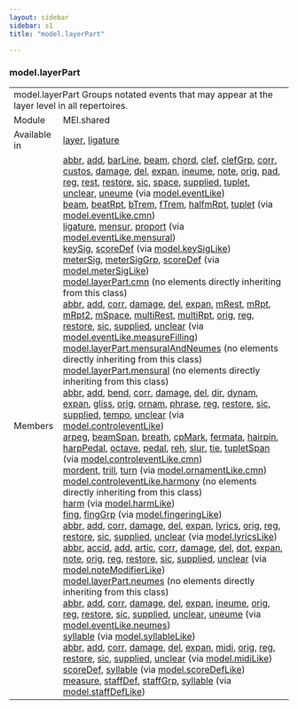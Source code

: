 ```yaml
---
layout: sidebar
sidebar: s1
title: "model.layerPart"

---
```


<div class="classSpec model">
   <h3 id="model.layerPart">model.layerPart</h3>
   <table class="wovenodd">
      <tr>
         <td colspan="2" class="wovenodd-col2">
            <span class="label">model.layerPart</span> Groups notated events that may appear at the layer level in all repertoires.
         </td>
      </tr>
      <tr>
         <td class="wovenodd-col1">
            <span class="label" lang="en">Module</span>
         </td>
         <td class="wovenodd-col2">MEI.shared</td>
      </tr>
      <tr>
         <td class="wovenodd-col1">
            <span class="label" lang="en">Available in</span>
         </td>
         <td class="wovenodd-col2">
            <div class="parent">
               <div>
                  <a class="link_odd_elementSpec" href="/v3/layer">layer</a>, 
                  <a class="link_odd_elementSpec" href="/v3/ligature">ligature</a>
               </div>
            </div>
         </td>
      </tr>
      <tr>
         <td class="wovenodd-col1">
            <span class="label" lang="en">Members</span>
         </td>
         <td class="wovenodd-col2">
            <div class="parent">
               <div>
                  <a class="link_odd_elementSpec" href="/v3/abbr">abbr</a>, 
                  <a class="link_odd_elementSpec" href="/v3/add">add</a>, 
                  <a class="link_odd_elementSpec" href="/v3/barLine">barLine</a>, 
                  <a class="link_odd_elementSpec" href="/v3/beam">beam</a>, 
                  <a class="link_odd_elementSpec" href="/v3/chord">chord</a>, 
                  <a class="link_odd_elementSpec" href="/v3/clef">clef</a>, 
                  <a class="link_odd_elementSpec" href="/v3/clefGrp">clefGrp</a>, 
                  <a class="link_odd_elementSpec" href="/v3/corr">corr</a>, 
                  <a class="link_odd_elementSpec" href="/v3/custos">custos</a>, 
                  <a class="link_odd_elementSpec" href="/v3/damage">damage</a>, 
                  <a class="link_odd_elementSpec" href="/v3/del">del</a>, 
                  <a class="link_odd_elementSpec" href="/v3/expan">expan</a>, 
                  <a class="link_odd_elementSpec" href="/v3/ineume">ineume</a>, 
                  <a class="link_odd_elementSpec" href="/v3/note">note</a>, 
                  <a class="link_odd_elementSpec" href="/v3/orig">orig</a>, 
                  <a class="link_odd_elementSpec" href="/v3/pad">pad</a>, 
                  <a class="link_odd_elementSpec" href="/v3/reg">reg</a>, 
                  <a class="link_odd_elementSpec" href="/v3/rest">rest</a>, 
                  <a class="link_odd_elementSpec" href="/v3/restore">restore</a>, 
                  <a class="link_odd_elementSpec" href="/v3/sic">sic</a>, 
                  <a class="link_odd_elementSpec" href="/v3/space">space</a>, 
                  <a class="link_odd_elementSpec" href="/v3/supplied">supplied</a>, 
                  <a class="link_odd_elementSpec" href="/v3/tuplet">tuplet</a>, 
                  <a class="link_odd_elementSpec" href="/v3/unclear">unclear</a>, 
                  <a class="link_odd_elementSpec" href="/v3/uneume">uneume</a>
                  <span> (via 
                     <a class="link_odd_classSpec" href="/v3/model.eventLike">model.eventLike</a>)
                  </span>
               </div>
               <div>
                  <a class="link_odd_elementSpec" href="/v3/beam">beam</a>, 
                  <a class="link_odd_elementSpec" href="/v3/beatRpt">beatRpt</a>, 
                  <a class="link_odd_elementSpec" href="/v3/bTrem">bTrem</a>, 
                  <a class="link_odd_elementSpec" href="/v3/fTrem">fTrem</a>, 
                  <a class="link_odd_elementSpec" href="/v3/halfmRpt">halfmRpt</a>, 
                  <a class="link_odd_elementSpec" href="/v3/tuplet">tuplet</a>
                  <span> (via 
                     <a class="link_odd_classSpec" href="/v3/model.eventLike.cmn">model.eventLike.cmn</a>)
                  </span>
               </div>
               <div>
                  <a class="link_odd_elementSpec" href="/v3/ligature">ligature</a>, 
                  <a class="link_odd_elementSpec" href="/v3/mensur">mensur</a>, 
                  <a class="link_odd_elementSpec" href="/v3/proport">proport</a>
                  <span> (via 
                     <a class="link_odd_classSpec" href="/v3/model.eventLike.mensural">model.eventLike.mensural</a>)
                  </span>
               </div>
               <div>
                  <a class="link_odd_elementSpec" href="/v3/keySig">keySig</a>, 
                  <a class="link_odd_elementSpec" href="/v3/scoreDef">scoreDef</a>
                  <span> (via 
                     <a class="link_odd_classSpec" href="/v3/model.keySigLike">model.keySigLike</a>)
                  </span>
               </div>
               <div>
                  <a class="link_odd_elementSpec" href="/v3/meterSig">meterSig</a>, 
                  <a class="link_odd_elementSpec" href="/v3/meterSigGrp">meterSigGrp</a>, 
                  <a class="link_odd_elementSpec" href="/v3/scoreDef">scoreDef</a>
                  <span> (via 
                     <a class="link_odd_classSpec" href="/v3/model.meterSigLike">model.meterSigLike</a>)
                  </span>
               </div>
               <div>
                  <span>
                     <a class="link_odd_classSpec" href="/v3/model.layerPart.cmn">model.layerPart.cmn</a> (no elements directly inheriting from this class)
                  </span>
               </div>
               <div>
                  <a class="link_odd_elementSpec" href="/v3/abbr">abbr</a>, 
                  <a class="link_odd_elementSpec" href="/v3/add">add</a>, 
                  <a class="link_odd_elementSpec" href="/v3/corr">corr</a>, 
                  <a class="link_odd_elementSpec" href="/v3/damage">damage</a>, 
                  <a class="link_odd_elementSpec" href="/v3/del">del</a>, 
                  <a class="link_odd_elementSpec" href="/v3/expan">expan</a>, 
                  <a class="link_odd_elementSpec" href="/v3/mRest">mRest</a>, 
                  <a class="link_odd_elementSpec" href="/v3/mRpt">mRpt</a>, 
                  <a class="link_odd_elementSpec" href="/v3/mRpt2">mRpt2</a>, 
                  <a class="link_odd_elementSpec" href="/v3/mSpace">mSpace</a>, 
                  <a class="link_odd_elementSpec" href="/v3/multiRest">multiRest</a>, 
                  <a class="link_odd_elementSpec" href="/v3/multiRpt">multiRpt</a>, 
                  <a class="link_odd_elementSpec" href="/v3/orig">orig</a>, 
                  <a class="link_odd_elementSpec" href="/v3/reg">reg</a>, 
                  <a class="link_odd_elementSpec" href="/v3/restore">restore</a>, 
                  <a class="link_odd_elementSpec" href="/v3/sic">sic</a>, 
                  <a class="link_odd_elementSpec" href="/v3/supplied">supplied</a>, 
                  <a class="link_odd_elementSpec" href="/v3/unclear">unclear</a>
                  <span> (via 
                     <a class="link_odd_classSpec" href="/v3/model.eventLike.measureFilling">model.eventLike.measureFilling</a>)
                  </span>
               </div>
               <div>
                  <span>
                     <a class="link_odd_classSpec" href="/v3/model.layerPart.mensuralAndNeumes">model.layerPart.mensuralAndNeumes</a> (no elements directly inheriting from this class)
                  </span>
               </div>
               <div>
                  <span>
                     <a class="link_odd_classSpec" href="/v3/model.layerPart.mensural">model.layerPart.mensural</a> (no elements directly inheriting from this class)
                  </span>
               </div>
               <div>
                  <a class="link_odd_elementSpec" href="/v3/abbr">abbr</a>, 
                  <a class="link_odd_elementSpec" href="/v3/add">add</a>, 
                  <a class="link_odd_elementSpec" href="/v3/bend">bend</a>, 
                  <a class="link_odd_elementSpec" href="/v3/corr">corr</a>, 
                  <a class="link_odd_elementSpec" href="/v3/damage">damage</a>, 
                  <a class="link_odd_elementSpec" href="/v3/del">del</a>, 
                  <a class="link_odd_elementSpec" href="/v3/dir">dir</a>, 
                  <a class="link_odd_elementSpec" href="/v3/dynam">dynam</a>, 
                  <a class="link_odd_elementSpec" href="/v3/expan">expan</a>, 
                  <a class="link_odd_elementSpec" href="/v3/gliss">gliss</a>, 
                  <a class="link_odd_elementSpec" href="/v3/orig">orig</a>, 
                  <a class="link_odd_elementSpec" href="/v3/ornam">ornam</a>, 
                  <a class="link_odd_elementSpec" href="/v3/phrase">phrase</a>, 
                  <a class="link_odd_elementSpec" href="/v3/reg">reg</a>, 
                  <a class="link_odd_elementSpec" href="/v3/restore">restore</a>, 
                  <a class="link_odd_elementSpec" href="/v3/sic">sic</a>, 
                  <a class="link_odd_elementSpec" href="/v3/supplied">supplied</a>, 
                  <a class="link_odd_elementSpec" href="/v3/tempo">tempo</a>, 
                  <a class="link_odd_elementSpec" href="/v3/unclear">unclear</a>
                  <span> (via 
                     <a class="link_odd_classSpec" href="/v3/model.controleventLike">model.controleventLike</a>)
                  </span>
               </div>
               <div>
                  <a class="link_odd_elementSpec" href="/v3/arpeg">arpeg</a>, 
                  <a class="link_odd_elementSpec" href="/v3/beamSpan">beamSpan</a>, 
                  <a class="link_odd_elementSpec" href="/v3/breath">breath</a>, 
                  <a class="link_odd_elementSpec" href="/v3/cpMark">cpMark</a>, 
                  <a class="link_odd_elementSpec" href="/v3/fermata">fermata</a>, 
                  <a class="link_odd_elementSpec" href="/v3/hairpin">hairpin</a>, 
                  <a class="link_odd_elementSpec" href="/v3/harpPedal">harpPedal</a>, 
                  <a class="link_odd_elementSpec" href="/v3/octave">octave</a>, 
                  <a class="link_odd_elementSpec" href="/v3/pedal">pedal</a>, 
                  <a class="link_odd_elementSpec" href="/v3/reh">reh</a>, 
                  <a class="link_odd_elementSpec" href="/v3/slur">slur</a>, 
                  <a class="link_odd_elementSpec" href="/v3/tie">tie</a>, 
                  <a class="link_odd_elementSpec" href="/v3/tupletSpan">tupletSpan</a>
                  <span> (via 
                     <a class="link_odd_classSpec" href="/v3/model.controleventLike.cmn">model.controleventLike.cmn</a>)
                  </span>
               </div>
               <div>
                  <a class="link_odd_elementSpec" href="/v3/mordent">mordent</a>, 
                  <a class="link_odd_elementSpec" href="/v3/trill">trill</a>, 
                  <a class="link_odd_elementSpec" href="/v3/turn">turn</a>
                  <span> (via 
                     <a class="link_odd_classSpec" href="/v3/model.ornamentLike.cmn">model.ornamentLike.cmn</a>)
                  </span>
               </div>
               <div>
                  <span>
                     <a class="link_odd_classSpec" href="/v3/model.controleventLike.harmony">model.controleventLike.harmony</a> (no elements directly inheriting from this class)
                  </span>
               </div>
               <div>
                  <a class="link_odd_elementSpec" href="/v3/harm">harm</a>
                  <span> (via 
                     <a class="link_odd_classSpec" href="/v3/model.harmLike">model.harmLike</a>)
                  </span>
               </div>
               <div>
                  <a class="link_odd_elementSpec" href="/v3/fing">fing</a>, 
                  <a class="link_odd_elementSpec" href="/v3/fingGrp">fingGrp</a>
                  <span> (via 
                     <a class="link_odd_classSpec" href="/v3/model.fingeringLike">model.fingeringLike</a>)
                  </span>
               </div>
               <div>
                  <a class="link_odd_elementSpec" href="/v3/abbr">abbr</a>, 
                  <a class="link_odd_elementSpec" href="/v3/add">add</a>, 
                  <a class="link_odd_elementSpec" href="/v3/corr">corr</a>, 
                  <a class="link_odd_elementSpec" href="/v3/damage">damage</a>, 
                  <a class="link_odd_elementSpec" href="/v3/del">del</a>, 
                  <a class="link_odd_elementSpec" href="/v3/expan">expan</a>, 
                  <a class="link_odd_elementSpec" href="/v3/lyrics">lyrics</a>, 
                  <a class="link_odd_elementSpec" href="/v3/orig">orig</a>, 
                  <a class="link_odd_elementSpec" href="/v3/reg">reg</a>, 
                  <a class="link_odd_elementSpec" href="/v3/restore">restore</a>, 
                  <a class="link_odd_elementSpec" href="/v3/sic">sic</a>, 
                  <a class="link_odd_elementSpec" href="/v3/supplied">supplied</a>, 
                  <a class="link_odd_elementSpec" href="/v3/unclear">unclear</a>
                  <span> (via 
                     <a class="link_odd_classSpec" href="/v3/model.lyricsLike">model.lyricsLike</a>)
                  </span>
               </div>
               <div>
                  <a class="link_odd_elementSpec" href="/v3/abbr">abbr</a>, 
                  <a class="link_odd_elementSpec" href="/v3/accid">accid</a>, 
                  <a class="link_odd_elementSpec" href="/v3/add">add</a>, 
                  <a class="link_odd_elementSpec" href="/v3/artic">artic</a>, 
                  <a class="link_odd_elementSpec" href="/v3/corr">corr</a>, 
                  <a class="link_odd_elementSpec" href="/v3/damage">damage</a>, 
                  <a class="link_odd_elementSpec" href="/v3/del">del</a>, 
                  <a class="link_odd_elementSpec" href="/v3/dot">dot</a>, 
                  <a class="link_odd_elementSpec" href="/v3/expan">expan</a>, 
                  <a class="link_odd_elementSpec" href="/v3/note">note</a>, 
                  <a class="link_odd_elementSpec" href="/v3/orig">orig</a>, 
                  <a class="link_odd_elementSpec" href="/v3/reg">reg</a>, 
                  <a class="link_odd_elementSpec" href="/v3/restore">restore</a>, 
                  <a class="link_odd_elementSpec" href="/v3/sic">sic</a>, 
                  <a class="link_odd_elementSpec" href="/v3/supplied">supplied</a>, 
                  <a class="link_odd_elementSpec" href="/v3/unclear">unclear</a>
                  <span> (via 
                     <a class="link_odd_classSpec" href="/v3/model.noteModifierLike">model.noteModifierLike</a>)
                  </span>
               </div>
               <div>
                  <span>
                     <a class="link_odd_classSpec" href="/v3/model.layerPart.neumes">model.layerPart.neumes</a> (no elements directly inheriting from this class)
                  </span>
               </div>
               <div>
                  <a class="link_odd_elementSpec" href="/v3/abbr">abbr</a>, 
                  <a class="link_odd_elementSpec" href="/v3/add">add</a>, 
                  <a class="link_odd_elementSpec" href="/v3/corr">corr</a>, 
                  <a class="link_odd_elementSpec" href="/v3/damage">damage</a>, 
                  <a class="link_odd_elementSpec" href="/v3/del">del</a>, 
                  <a class="link_odd_elementSpec" href="/v3/expan">expan</a>, 
                  <a class="link_odd_elementSpec" href="/v3/ineume">ineume</a>, 
                  <a class="link_odd_elementSpec" href="/v3/orig">orig</a>, 
                  <a class="link_odd_elementSpec" href="/v3/reg">reg</a>, 
                  <a class="link_odd_elementSpec" href="/v3/restore">restore</a>, 
                  <a class="link_odd_elementSpec" href="/v3/sic">sic</a>, 
                  <a class="link_odd_elementSpec" href="/v3/supplied">supplied</a>, 
                  <a class="link_odd_elementSpec" href="/v3/unclear">unclear</a>, 
                  <a class="link_odd_elementSpec" href="/v3/uneume">uneume</a>
                  <span> (via 
                     <a class="link_odd_classSpec" href="/v3/model.eventLike.neumes">model.eventLike.neumes</a>)
                  </span>
               </div>
               <div>
                  <a class="link_odd_elementSpec" href="/v3/syllable">syllable</a>
                  <span> (via 
                     <a class="link_odd_classSpec" href="/v3/model.syllableLike">model.syllableLike</a>)
                  </span>
               </div>
               <div>
                  <a class="link_odd_elementSpec" href="/v3/abbr">abbr</a>, 
                  <a class="link_odd_elementSpec" href="/v3/add">add</a>, 
                  <a class="link_odd_elementSpec" href="/v3/corr">corr</a>, 
                  <a class="link_odd_elementSpec" href="/v3/damage">damage</a>, 
                  <a class="link_odd_elementSpec" href="/v3/del">del</a>, 
                  <a class="link_odd_elementSpec" href="/v3/expan">expan</a>, 
                  <a class="link_odd_elementSpec" href="/v3/midi">midi</a>, 
                  <a class="link_odd_elementSpec" href="/v3/orig">orig</a>, 
                  <a class="link_odd_elementSpec" href="/v3/reg">reg</a>, 
                  <a class="link_odd_elementSpec" href="/v3/restore">restore</a>, 
                  <a class="link_odd_elementSpec" href="/v3/sic">sic</a>, 
                  <a class="link_odd_elementSpec" href="/v3/supplied">supplied</a>, 
                  <a class="link_odd_elementSpec" href="/v3/unclear">unclear</a>
                  <span> (via 
                     <a class="link_odd_classSpec" href="/v3/model.midiLike">model.midiLike</a>)
                  </span>
               </div>
               <div>
                  <a class="link_odd_elementSpec" href="/v3/scoreDef">scoreDef</a>, 
                  <a class="link_odd_elementSpec" href="/v3/syllable">syllable</a>
                  <span> (via 
                     <a class="link_odd_classSpec" href="/v3/model.scoreDefLike">model.scoreDefLike</a>)
                  </span>
               </div>
               <div>
                  <a class="link_odd_elementSpec" href="/v3/measure">measure</a>, 
                  <a class="link_odd_elementSpec" href="/v3/staffDef">staffDef</a>, 
                  <a class="link_odd_elementSpec" href="/v3/staffGrp">staffGrp</a>, 
                  <a class="link_odd_elementSpec" href="/v3/syllable">syllable</a>
                  <span> (via 
                     <a class="link_odd_classSpec" href="/v3/model.staffDefLike">model.staffDefLike</a>)
                  </span>
               </div>
            </div>
         </td>
      </tr>
   </table>
</div>